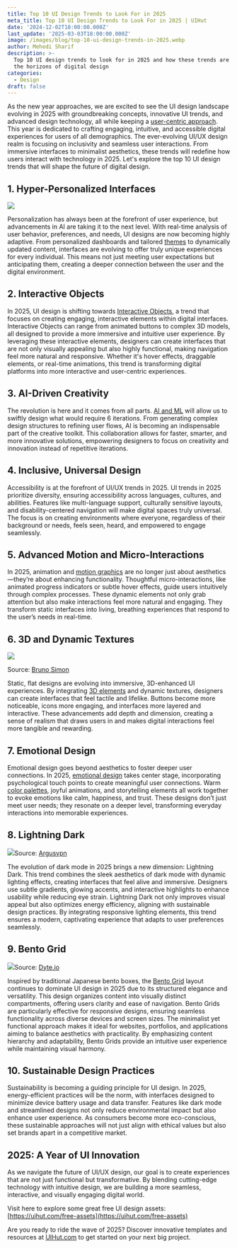 ```yaml
---
title: Top 10 UI Design Trends to Look For in 2025
meta_title: Top 10 UI Design Trends to Look For in 2025 | UIHut
date: '2024-12-02T18:00:00.000Z'
last_update: '2025-03-03T18:00:00.000Z'
image: /images/blog/top-10-ui-design-trends-in-2025.webp
author: Mehedi Sharif
description: >-
  Top 10 UI design trends to look for in 2025 and how these trends are changing
  the horizons of digital design
categories:
  - Design
draft: false
---
```

As the new year approaches, we are excited to see the UI design landscape evolving in 2025 with groundbreaking concepts, innovative UI trends, and advanced design technology, all while keeping a [user-centric approach](https://uihut.com/blog/how-to-create-a-user-friendly-user-interface). This year is dedicated to crafting engaging, intuitive, and accessible digital experiences for users of all demographics. The ever-evolving UI/UX design realm is focusing on inclusivity and seamless user interactions. From immersive interfaces to minimalist aesthetics, these trends will redefine how users interact with technology in 2025. Let's explore the top 10 UI design trends that will shape the future of digital design.

## 1. Hyper-Personalized Interfaces

![](/images/blog/Hyper-Personalized-Interfaces.webp)

Personalization has always been at the forefront of user experience, but advancements in AI are taking it to the next level. With real-time analysis of user behavior, preferences, and needs, UI designs are now becoming highly adaptive. From personalized dashboards and tailored [themes](https://uihut.com/web-templates) to dynamically updated content, interfaces are evolving to offer truly unique experiences for every individual. This means not just meeting user expectations but anticipating them, creating a deeper connection between the user and the digital environment.

## 2. Interactive Objects

In 2025, UI design is shifting towards [Interactive Objects](https://userpilot.com/blog/interactive-design-examples), a trend that focuses on creating engaging, interactive elements within digital interfaces. Interactive Objects can range from animated buttons to complex 3D models, all designed to provide a more immersive and intuitive user experience. By leveraging these interactive elements, designers can create interfaces that are not only visually appealing but also highly functional, making navigation feel more natural and responsive. Whether it's hover effects, draggable elements, or real-time animations, this trend is transforming digital platforms into more interactive and user-centric experiences.

## 3. AI-Driven Creativity

The revolution is here and it comes from all parts. [AI and ML](https://www.redhat.com/en/blog/what-aiml-and-why-does-it-matter-your-business) will allow us to swiftly design what would require 6 iterations. From generating complex design structures to refining user flows, AI is becoming an indispensable part of the creative toolkit. This collaboration allows for faster, smarter, and more innovative solutions, empowering designers to focus on creativity and innovation instead of repetitive iterations.

## 4. Inclusive, Universal Design

Accessibility is at the forefront of UI/UX trends in 2025. UI trends in 2025 prioritize diversity, ensuring accessibility across languages, cultures, and abilities. Features like multi-language support, culturally sensitive layouts, and disability-centered navigation will make digital spaces truly universal. The focus is on creating environments where everyone, regardless of their background or needs, feels seen, heard, and empowered to engage seamlessly.

## 5. Advanced Motion and Micro-Interactions

In 2025, animation and [motion graphics](https://motionarray.com/browse/stock-motion-graphics/) are no longer just about aesthetics—they’re about enhancing functionality. Thoughtful micro-interactions, like animated progress indicators or subtle hover effects, guide users intuitively through complex processes. These dynamic elements not only grab attention but also make interactions feel more natural and engaging. They transform static interfaces into living, breathing experiences that respond to the user’s needs in real-time.

## 6. 3D and Dynamic Textures

![](</images/blog/3D and Dynamic Textures.webp>)

Source: [Bruno Simon](https://bruno-simon.com/)

Static, flat designs are evolving into immersive, 3D-enhanced UI experiences. By integrating [3D elements](https://uihut.com/3d-illustrations) and dynamic textures, designers can create interfaces that feel tactile and lifelike. Buttons become more noticeable, icons more engaging, and interfaces more layered and interactive. These advancements add depth and dimension, creating a sense of realism that draws users in and makes digital interactions feel more tangible and rewarding.

## 7. Emotional Design

Emotional design goes beyond aesthetics to foster deeper user connections. In 2025, [emotional design](https://www.interaction-design.org/literature/topics/emotional-design) takes center stage, incorporating psychological touch points to create meaningful user connections. Warm [color palettes](https://colorhunt.co/), joyful animations, and storytelling elements all work together to evoke emotions like calm, happiness, and trust. These designs don’t just meet user needs; they resonate on a deeper level, transforming everyday interactions into memorable experiences.

## 8. Lightning Dark

![](/images/blog/lightning-dark.webp)Source: [Argusvpn](https://argus-vpn.com/)

The evolution of dark mode in 2025 brings a new dimension: Lightning Dark. This trend combines the sleek aesthetics of dark mode with dynamic lighting effects, creating interfaces that feel alive and immersive. Designers use subtle gradients, glowing accents, and interactive highlights to enhance usability while reducing eye strain. Lightning Dark not only improves visual appeal but also optimizes energy efficiency, aligning with sustainable design practices. By integrating responsive lighting elements, this trend ensures a modern, captivating experience that adapts to user preferences seamlessly.

## 9. Bento Grid

![](/images/blog/bento-grids.webp)Source: [Dyte.io](https://dyte.io/)

Inspired by traditional Japanese bento boxes, the [Bento Grid](https://bentogrids.com/) layout continues to dominate UI design in 2025 due to its structured elegance and versatility. This design organizes content into visually distinct compartments, offering users clarity and ease of navigation. Bento Grids are particularly effective for responsive designs, ensuring seamless functionality across diverse devices and screen sizes. The minimalist yet functional approach makes it ideal for websites, portfolios, and applications aiming to balance aesthetics with practicality. By emphasizing content hierarchy and adaptability, Bento Grids provide an intuitive user experience while maintaining visual harmony.

## 10. Sustainable Design Practices

Sustainability is becoming a guiding principle for UI design. In 2025, energy-efficient practices will be the norm, with interfaces designed to minimize device battery usage and data transfer. Features like dark mode and streamlined designs not only reduce environmental impact but also enhance user experience. As consumers become more eco-conscious, these sustainable approaches will not just align with ethical values but also set brands apart in a competitive market.

## 2025: A Year of UI Innovation

As we navigate the future of UI/UX design, our goal is to create experiences that are not just functional but transformative. By blending cutting-edge technology with intuitive design, we are building a more seamless, interactive, and visually engaging digital world.

Visit here to explore some great free UI design assets: [https://uihut.com/free-assets](https://uihut.com/free-assets)

Are you ready to ride the wave of 2025? Discover innovative templates and resources at [UIHut.com](https://uihut.com/) to get started on your next big project.
